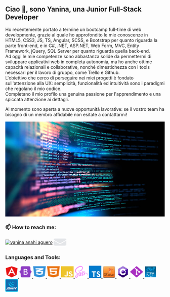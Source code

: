 ## Ciao 👋, sono Yanina, una Junior Full-Stack Developer

Ho recentemente portato a termine un bootcamp full-time di web developmente, grazie al quale ho approfondito le mie conoscenze in HTML5, CSS3, JS, TS, Angular, SCSS, e Bootstrap per quanto riguarda la parte front-end, e in C#, .NET, ASP.NET, Web Form, MVC, Entity Framework, jQuery, SQL Server per quanto riguarda quella back-end.<br/>
Ad oggi le mie competenze sono abbastanza solide da permettermi di sviluppare applicativi web in completa autonomia, ma ho anche ottime capacità relazionali e collaborative, nonché dimestichezza con i tools necessari per il lavoro di gruppo, come Trello e Github.<br/>
L'obiettivo che cerco di perseguire nei miei progetti è fondato sull'attenzione alla UX: semplicità, funzionalità ed intuitività sono i paradigmi che regolano il mio codice.<br/>
Completano il mio profilo una genuina passione per l'apprendimento e una spiccata attenzione ai dettagli.<br/>

Al momento sono aperta a nuove opportunità lavorative: se il vostro team ha bisogno di un membro affidabile non esitate a contattarmi!

<p align="left" dir="auto">
<a href="#" rel="nofollow"><img align="center" src="https://github.com/Yanina1992/Yanina1992/blob/main/code.jpeg" alt="yanina anahi aguero" height="300" width="100%" style="max-width: 100%;"></a>
</p>

### 📫 How to reach me:
<p align="left" dir="auto">
<a href="https://www.linkedin.com/in/yanina-anahi-aguero-full-stack-developer/" rel="nofollow"><img align="center" src="https://raw.githubusercontent.com/rahuldkjain/github-profile-readme-generator/master/src/images/icons/Social/linked-in-alt.svg" alt="yanina anahi aguero" height="30" width="40" style="max-width: 100%;"></a> <a href="mailto:yaninaaguero@hotmail.it" rel="nofollow"><img align="center" src="https://github.com/Yanina1992/Yanina1992/blob/main/envelope-solid.svg" alt="yanina anahi aguero" height="30" width="40" style="max-width: 100%;"></a>
</p>

### Languages and Tools:
<p align="left" dir="auto"> <a href="#" rel="nofollow"> <img alt="angular" width="40" height="40" src="https://github.com/Yanina1992/Yanina1992/blob/main/angular.svg" style="max-width: 100%;"> </a><a href="#" rel="nofollow"> <img src="https://github.com/Yanina1992/Yanina1992/blob/main/bootstrap.svg" alt="bootstrap" width="40" height="40" style="max-width: 100%;"> </a><a href="#" rel="nofollow"> <img src="https://github.com/Yanina1992/Yanina1992/blob/main/css3-alt.svg" alt="css" width="40" height="40" style="max-width: 100%;"> </a><a href="#" rel="nofollow"> <img src="https://github.com/Yanina1992/Yanina1992/blob/main/html5.svg" alt="html5" width="40" height="40" style="max-width: 100%;"> </a><a href="#" rel="nofollow"> <img src="https://github.com/Yanina1992/Yanina1992/blob/main/js.svg" alt="js" width="40" height="40" data-canonical-src="https://www.vectorlogo.zone/logos/git-scm/git-scm-icon.svg" style="max-width: 100%;"> </a><a href="#" rel="nofollow"> <img src="https://github.com/Yanina1992/Yanina1992/blob/main/sass.svg" alt="sass" width="40" height="40" style="max-width: 100%;"> </a><a href="#" rel="nofollow"> <img src="https://raw.githubusercontent.com/devicons/devicon/master/icons/typescript/typescript-original.svg" alt="typescript" width="40" height="40" style="max-width: 100%;"> </a><a href="#" rel="nofollow"> <img src="https://github.com/Yanina1992/Yanina1992/blob/main/sqlserver.jpeg" alt="sql-server" width="40" height="40" style="max-width: 100%;"> </a><a href="#" rel="nofollow"> <img src="https://github.com/Yanina1992/Yanina1992/blob/main/c%23.png" alt="C#" width="40" height="40" style="max-width: 100%;"> </a><a href="#" rel="nofollow"> <img src="https://github.com/Yanina1992/Yanina1992/blob/main/git-alt.svg" alt="github" width="40" height="40" style="max-width: 100%;"> </a><a href="#" rel="nofollow"> <img src="https://github.com/Yanina1992/Yanina1992/blob/main/Microsoft-NET-Framework.png" alt=".net" width="40" height="40" style="max-width: 100%;"> </a><a href="#" rel="nofollow"> <img src="https://github.com/Yanina1992/Yanina1992/blob/main/jquery-icon-png-7.jpg" alt="jquery" width="40" height="40" style="max-width: 100%;"> </a>
